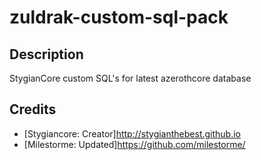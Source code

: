 # zuldrak-custom-sql-pack

## Description
StygianCore custom SQL's for latest azerothcore database

## Credits
-  [Stygiancore: Creator]http://stygianthebest.github.io 
-  [Milestorme: Updated]https://github.com/milestorme/
